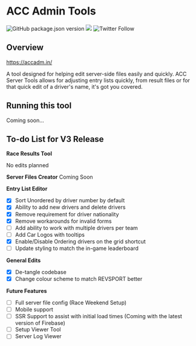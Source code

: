 
# ACC Admin Tools

![GitHub package.json version](https://img.shields.io/github/package-json/v/brexite/ACC-Admin-Tools)
[![](https://img.shields.io/discord/565048515357835264.svg?logo=discord&colorB=7289DA&label=Revsport%20Discord%20\(yum\))](https://discord.gg/UNWPSGVa)
![Twitter Follow](https://img.shields.io/twitter/follow/brexite?color=%23000000&logoColor=%23111111&style=social)

## Overview

https://accadm.in/

A tool designed for helping edit server-side files easily and quickly. ACC Server Tools allows for adjusting entry lists quickly, from result files or for that quick edit of a driver's name, it's got you covered.

## Running this tool

Coming soon...

## To-do List for V3 Release

**Race Results Tool**

No edits planned

**Server Files Creator**
Coming Soon

**Entry List Editor**
 - [x] Sort Unordered by driver number by default
 - [x] Ability to add new drivers and delete drivers
 - [x] Remove requirement for driver nationality
 - [x] Remove workarounds for invalid forms
 - [ ] Add ability to work with multiple drivers per team
 - [ ] Add Car Logos with tooltips
 - [x] Enable/Disable Ordering drivers on the grid shortcut
 - [ ] Update styling to match the in-game leaderboard

**General Edits**
 - [x] De-tangle codebase
 - [x] Change colour scheme to match REVSPORT better

 **Future Features**
 - [ ] Full server file config (Race Weekend Setup)
 - [ ] Mobile support
 - [ ] SSR Support to assist with initial load times (Coming with the latest version of Firebase)
 - [ ] Setup Viewer Tool
 - [ ] Server Log Viewer
